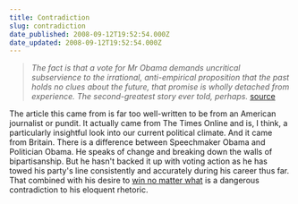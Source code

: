 ```yaml
---
title: Contradiction
slug: contradiction
date_published: 2008-09-12T19:52:54.000Z
date_updated: 2008-09-12T19:52:54.000Z
---
```


> *The fact is that a vote for Mr Obama demands uncritical subservience to the irrational, anti-empirical proposition that the past holds no clues about the future, that promise is wholly detached from experience. The second-greatest story ever told, perhaps.*
> [source](http://www.timesonline.co.uk/tol/comment/columnists/gerard_baker/article4735295.ece)

The article this came from is far too well-written to be from an American journalist or pundit. It actually came from The Times Online and is, I think, a particularly insightful look into our current political climate. And it came from Britain.
There is a difference between Speechmaker Obama and Politician Obama. He speaks of change and breaking down the walls of bipartisanship. But he hasn't backed it up with voting action as he has towed his party's line consistently and accurately during his career thus far. That combined with his desire to [win no matter what](http://www.chicagotribune.com/news/local/chi-070403obama-ballot,0,1843097.story) is a dangerous contradiction to his eloquent rhetoric.
